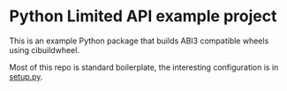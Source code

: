 # Python Limited API example project

This is an example Python package that builds ABI3 compatible wheels using
cibuildwheel.

Most of this repo is standard boilerplate, the interesting configuration is
in [setup.py](./setup.py).
